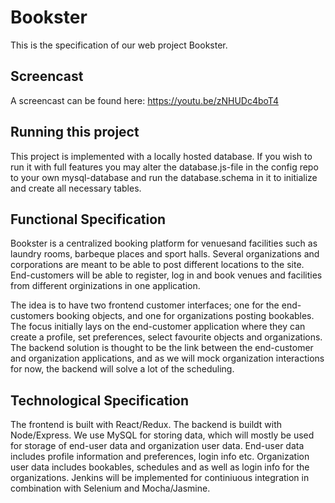 # Bookster

This is the specification of our web project Bookster.

## Screencast

A screencast can be found here: https://youtu.be/zNHUDc4boT4

## Running this project

This project is implemented with a locally hosted database. If you wish to run 
it with full features you may alter the database.js-file in the config repo to
your own mysql-database and run the database.schema in it to initialize and
create all necessary tables.


## Functional Specification

Bookster is a centralized booking
platform for venuesand facilities such as laundry rooms, barbeque places and 
sport halls. Several organizations and corporations are meant to be able to
post different locations to the site. End-customers will be able to register,
log in and book venues and facilities from different orginizations in one
application. 

The idea is to have two frontend customer interfaces; one for the end-customers
booking objects, and one for organizations posting bookables. The focus initially lays on the end-customer application where they can create a
profile, set preferences, select favourite objects and organizations. The
backend solution is thought to be the link between the end-customer and
organization applications, and as we will mock organization interactions for now,
the backend will solve a lot of the scheduling.

## Technological Specification

The frontend is built with React/Redux. The backend is buildt with Node/Express. We use MySQL for storing data, which will mostly be used for storage of end-user data and organization user data. End-user data includes profile
information and preferences, login info etc. Organization user data includes
bookables, schedules and as well as login info for the organizations. Jenkins will be implemented for continiuous
integration in combination with Selenium and Mocha/Jasmine.
